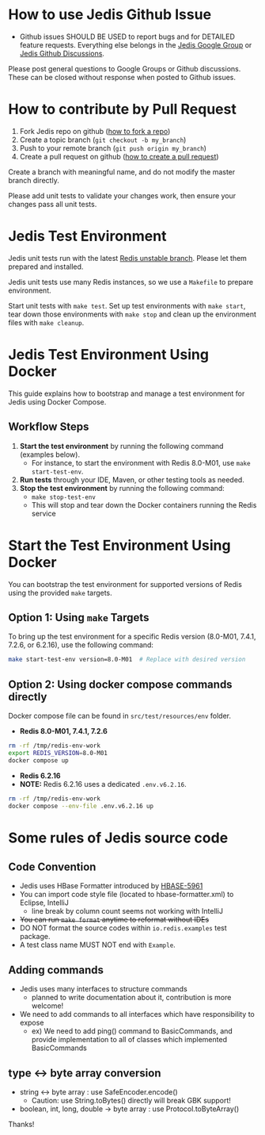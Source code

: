 # How to use Jedis Github Issue

* Github issues SHOULD BE USED to report bugs and for DETAILED feature requests. Everything else belongs in the [Jedis Google Group](https://groups.google.com/g/jedis_redis) or [Jedis Github Discussions](https://github.com/redis/jedis/discussions).

Please post general questions to Google Groups or Github discussions. These can be closed without response when posted to Github issues.

# How to contribute by Pull Request

1. Fork Jedis repo on github ([how to fork a repo](https://docs.github.com/en/get-started/quickstart/fork-a-repo))
2. Create a topic branch (`git checkout -b my_branch`)
3. Push to your remote branch (`git push origin my_branch`)
4. Create a pull request on github ([how to create a pull request](https://docs.github.com/en/pull-requests/collaborating-with-pull-requests/proposing-changes-to-your-work-with-pull-requests/creating-a-pull-request))

Create a branch with meaningful name, and do not modify the master branch directly.

Please add unit tests to validate your changes work, then ensure your changes pass all unit tests.

# Jedis Test Environment

Jedis unit tests run with the latest [Redis unstable branch](https://github.com/redis/redis/tree/unstable).
Please let them prepared and installed.

Jedis unit tests use many Redis instances, so we use a ```Makefile``` to prepare environment. 

Start unit tests with ```make test```.
Set up test environments with ```make start```, tear down those environments with ```make stop``` and clean up the environment files with ```make cleanup```.


# Jedis Test Environment Using Docker

This guide explains how to bootstrap and manage a test environment for Jedis using Docker Compose.

## Workflow Steps
1. **Start the test environment** by running the following command (examples below).
   - For instance, to start the environment with Redis 8.0-M01, use `make start-test-env`.
2. **Run tests** through your IDE, Maven, or other testing tools as needed.
3. **Stop the test environment** by running the following command:
   - `make stop-test-env`
   - This will stop and tear down the Docker containers running the Redis service

# Start the Test Environment Using Docker

You can bootstrap the test environment for supported versions of Redis using the provided `make` targets.

## Option 1: Using `make` Targets
To bring up the test environment for a specific Redis version (8.0-M01, 7.4.1, 7.2.6, or 6.2.16), use the following command:
```bash
make start-test-env version=8.0-M01  # Replace with desired version
```

## Option 2: Using docker compose commands directly
Docker compose file can be found in `src/test/resources/env` folder.
- **Redis  8.0-M01, 7.4.1, 7.2.6**
```bash
rm -rf /tmp/redis-env-work
export REDIS_VERSION=8.0-M01
docker compose up
```
- **Redis 6.2.16**
- **NOTE:** Redis 6.2.16 uses a dedicated `.env.v6.2.16`.
```bash
rm -rf /tmp/redis-env-work
docker compose --env-file .env.v6.2.16 up
```


# Some rules of Jedis source code

## Code Convention

* Jedis uses HBase Formatter introduced by [HBASE-5961](https://issues.apache.org/jira/browse/HBASE-5961)
* You can import code style file (located to hbase-formatter.xml) to Eclipse, IntelliJ
  * line break by column count seems not working with IntelliJ
* <strike>You can run ```make format``` anytime to reformat without IDEs</strike>
* DO NOT format the source codes within `io.redis.examples` test package.
* A test class name MUST NOT end with `Example`.

## Adding commands

* Jedis uses many interfaces to structure commands
  * planned to write documentation about it, contribution is more welcome!
* We need to add commands to all interfaces which have responsibility to expose
  * ex) We need to add ping() command to BasicCommands, and provide implementation to all of classes which implemented BasicCommands

## type <-> byte array conversion

* string <-> byte array : use SafeEncoder.encode()
  * Caution: use String.toBytes() directly will break GBK support!
* boolean, int, long, double -> byte array : use Protocol.toByteArray()

Thanks!
